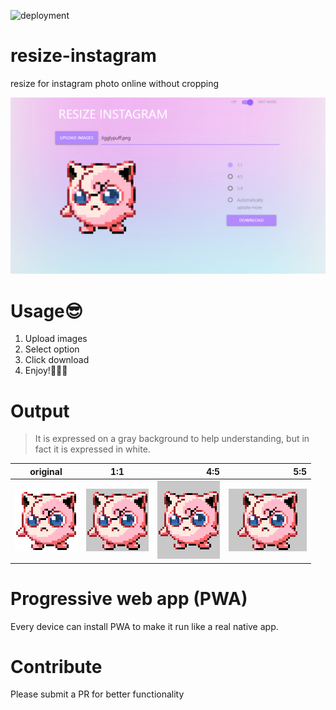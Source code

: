 ![deployment](https://github.com/xncbf/resize-instagram/workflows/deployment%20to%20master/badge.svg)

# resize-instagram
resize for instagram photo online without cropping

[![resize instagram](https://github.com/xncbf/resize-instagram/blob/master/app/static/resize-instagram.png)](https://resiz.io/)

# Usage:sunglasses:

 1. Upload images
 2. Select option
 3. Click download
 4. Enjoy!:clap::clap::clap:

# Output
>  It is expressed on a gray background to help understanding, but in fact it is expressed in white.

| original |      1:1      |  4:5  |  5:5  |
|----------|:-------------:|------:|------:|
| ![origin](https://github.com/xncbf/resize-instagram/blob/master/app/static/origin.png) |  ![origin](https://github.com/xncbf/resize-instagram/blob/master/app/static/1x1.png) | ![origin](https://github.com/xncbf/resize-instagram/blob/master/app/static/4x5.png) | ![origin](https://github.com/xncbf/resize-instagram/blob/master/app/static/5x4.png) |

# Progressive web app (PWA)

Every device can install PWA to make it run like a real native app.

# Contribute

Please submit a PR for better functionality

